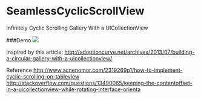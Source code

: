 SeamlessCyclicScrollView
========================
Infinitely Cyclic Scrolling Gallery With a UICollectionView

###Demo
<img src="https://cloud.githubusercontent.com/assets/3366713/9624110/01879e6a-517c-11e5-9c4a-fe5d70525f9d.gif">

Inspired by this article:
http://adoptioncurve.net/archives/2013/07/building-a-circular-gallery-with-a-uicollectionview/

Reference
http://www.acnenomor.com/2319269p1/how-to-implement-cyclic-scrolling-on-tableview
http://stackoverflow.com/questions/13490065/keeping-the-contentoffset-in-a-uicollectionview-while-rotating-interface-orienta
